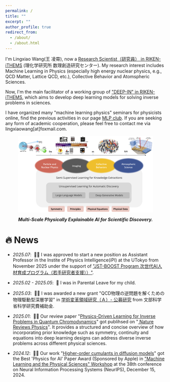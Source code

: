 ```yaml
---
permalink: /
title: ""
excerpt: ""
author_profile: true
redirect_from: 
  - /about/
  - /about.html
---
```


<span class='anchor' id='about-me'></span>

I'm Lingxiao Wang(王 凌霄), now a  <a href='https://ithems.riken.jp/en/members/lingxiao-wang'>Research Scientist（研究員） in RIKEN-iTHEMS</a> (理化学研究所 数理創造研究センター). My research interest includes Machine Learning in Physics (especially high energy nuclear physics, e.g., QCD Matter, Lattice QCD, etc.), Collective Behavior and Atomspheric Sciences. 

Now, I'm the main facilitator of a working group of <a href='https://ithems.riken.jp/en/about/working-groups/deep-in-wg'>"DEEP-IN" in RIKEN-iTHEMS</a>, which aims to develop deep learning models for solving inverse problems in sciences.

I have organized many "machine learning physics" seminars for physicists online, find the previous activities in our page <a href='https://sites.google.com/view/deep-in-wg/achieve'>MLP club</a>. If you are seeking any form of academic cooperation, please feel free to contact me via lingxiaowang[at]foxmail.com.


<figure style="text-align: center;">
  <img src="/images/PhyXAI.png" style="max-width: 100%; height: auto;">
  <figcaption style="text-align: center; font-style: italic; margin-top: 10px;">
    <strong>Multi-Scale Physically Explainable AI for Scientific Discovery.</strong><br>
  </figcaption>
</figure>


# 🔥 News


- *2025.07*: &nbsp;🎉🎉 I was approved to start a new position as Assistant Professor in the Instite of Physics Intelligence(iPI) at the UTokyo from November 2025 under the support of <a href='https://www.jst.go.jp/program/boost/yr/research/index.html'>"JST-BOOST Program 次世代AI人材育成プログラム（若手研究者支援））"</a>.

- *2025.02 - 2025.05*: &nbsp;👶 I was in Parental Leave for my child.

- *2025.03*: &nbsp;🎉🎉 I was awarded a new grant "QCD物理の逆問題を解くための物理駆動型深層学習" in <a href='https://mlphys.scphys.kyoto-u.ac.jp/organization/#sec_koubou'> 学術変革領域研究（Ａ）- 公募研究</a> from 文部科学省科学研究費補助金.

- *2025.01*: &nbsp;🎉🎉 Our review paper "<a href='https://arxiv.org/abs/2501.05580'>Physics-Driven Learning for Inverse Problems in Quantum Chromodynamics</a>" got publihsed on  "<a href='https://www.nature.com/articles/s42254-024-00798-x'> Nature Reviews Physics</a>". It provides a structured and concise overview of how incorporating prior knowledge such as symmetry, continuity and equations into deep learning designs can address diverse inverse problems across different physical sciences.

- *2024.12*: &nbsp;🎉🎉 Our work "<a href='http://arxiv.org/abs/2410.21212'>Higher-order cumulants in diffusion models</a>" got the Best 'Physics for AI' Paper Award (Sponsored by Apple) in <a href='https://ml4physicalsciences.github.io/2024/'>"Machine Learning and the Physical Sciences" Workshop</a> at the 38th conference on Neural Information Processing Systems (NeurIPS), December 15, 2024.


<!-- # 👨‍🎓 Members
## Postdocs
## Students
D3
- Qianteng Zhu (IPA student, Shanghai Jiao Tong University)

D2
- Shuang Guo (co-advising, Fudan University)

D1
- Jing-Yang Li (JRA student, KEK)
- Jingzong Zhang (co-advising, Fudan University)

M2
- Shuai Yang (co-advising, Xian Jiaotong University)
- Jiaqing Chen (co-advising, Xian Jiaotong University) -->
